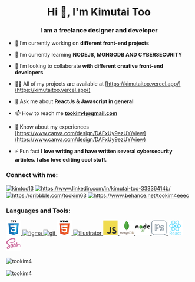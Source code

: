 <h1 align="center">Hi 👋, I'm Kimutai Too</h1>
<h3 align="center">I am a freelance designer and developer</h3>

- 🔭 I’m currently working on **different front-end projects**

- 🌱 I’m currently learning **NODEJS, MONGODB AND CYBERSECURITY**

- 👯 I’m looking to collaborate **with different creative front-end developers**

- 👨‍💻 All of my projects are available at [https://kimutaitoo.vercel.app/](https://kimutaitoo.vercel.app/)

- 💬 Ask me about **ReactJs & Javascript in general**

- 📫 How to reach me **tookim4@gmail.com**

- 📄 Know about my experiences [https://www.canva.com/design/DAFxUy9ezUY/view](https://www.canva.com/design/DAFxUy9ezUY/view)

- ⚡ Fun fact **I love writing and have written several cybersecurity articles. I also love editing cool stuff.**

<h3 align="left">Connect with me:</h3>
<p align="left">
<a href="https://twitter.com/kimtoo13" target="blank"><img align="center" src="https://raw.githubusercontent.com/rahuldkjain/github-profile-readme-generator/master/src/images/icons/Social/twitter.svg" alt="kimtoo13" height="30" width="40" /></a>
<a href="https://linkedin.com/in/https://www.linkedin.com/in/kimutai-too-33336414b/" target="blank"><img align="center" src="https://raw.githubusercontent.com/rahuldkjain/github-profile-readme-generator/master/src/images/icons/Social/linked-in-alt.svg" alt="https://www.linkedin.com/in/kimutai-too-33336414b/" height="30" width="40" /></a>
<a href="https://dribbble.com/https://dribbble.com/tookim63" target="blank"><img align="center" src="https://raw.githubusercontent.com/rahuldkjain/github-profile-readme-generator/master/src/images/icons/Social/dribbble.svg" alt="https://dribbble.com/tookim63" height="30" width="40" /></a>
<a href="https://www.behance.net/https://www.behance.net/tookim4eeec" target="blank"><img align="center" src="https://raw.githubusercontent.com/rahuldkjain/github-profile-readme-generator/master/src/images/icons/Social/behance.svg" alt="https://www.behance.net/tookim4eeec" height="30" width="40" /></a>
</p>

<h3 align="left">Languages and Tools:</h3>
<p align="left"> <a href="https://www.w3schools.com/css/" target="_blank" rel="noreferrer"> <img src="https://raw.githubusercontent.com/devicons/devicon/master/icons/css3/css3-original-wordmark.svg" alt="css3" width="40" height="40"/> </a> <a href="https://www.figma.com/" target="_blank" rel="noreferrer"> <img src="https://www.vectorlogo.zone/logos/figma/figma-icon.svg" alt="figma" width="40" height="40"/> </a> <a href="https://git-scm.com/" target="_blank" rel="noreferrer"> <img src="https://www.vectorlogo.zone/logos/git-scm/git-scm-icon.svg" alt="git" width="40" height="40"/> </a> <a href="https://www.w3.org/html/" target="_blank" rel="noreferrer"> <img src="https://raw.githubusercontent.com/devicons/devicon/master/icons/html5/html5-original-wordmark.svg" alt="html5" width="40" height="40"/> </a> <a href="https://www.adobe.com/in/products/illustrator.html" target="_blank" rel="noreferrer"> <img src="https://www.vectorlogo.zone/logos/adobe_illustrator/adobe_illustrator-icon.svg" alt="illustrator" width="40" height="40"/> </a> <a href="https://developer.mozilla.org/en-US/docs/Web/JavaScript" target="_blank" rel="noreferrer"> <img src="https://raw.githubusercontent.com/devicons/devicon/master/icons/javascript/javascript-original.svg" alt="javascript" width="40" height="40"/> </a> <a href="https://www.mongodb.com/" target="_blank" rel="noreferrer"> <img src="https://raw.githubusercontent.com/devicons/devicon/master/icons/mongodb/mongodb-original-wordmark.svg" alt="mongodb" width="40" height="40"/> </a> <a href="https://nodejs.org" target="_blank" rel="noreferrer"> <img src="https://raw.githubusercontent.com/devicons/devicon/master/icons/nodejs/nodejs-original-wordmark.svg" alt="nodejs" width="40" height="40"/> </a> <a href="https://www.photoshop.com/en" target="_blank" rel="noreferrer"> <img src="https://raw.githubusercontent.com/devicons/devicon/master/icons/photoshop/photoshop-line.svg" alt="photoshop" width="40" height="40"/> </a> <a href="https://reactjs.org/" target="_blank" rel="noreferrer"> <img src="https://raw.githubusercontent.com/devicons/devicon/master/icons/react/react-original-wordmark.svg" alt="react" width="40" height="40"/> </a> <a href="https://sass-lang.com" target="_blank" rel="noreferrer"> <img src="https://raw.githubusercontent.com/devicons/devicon/master/icons/sass/sass-original.svg" alt="sass" width="40" height="40"/> </a> </p>

<p><img align="center" src="https://github-readme-stats.vercel.app/api/top-langs?username=tookim4&show_icons=true&locale=en&layout=compact" alt="tookim4" /></p>

<p><img align="center" src="https://github-readme-streak-stats.herokuapp.com/?user=tookim4&" alt="tookim4" /></p>
